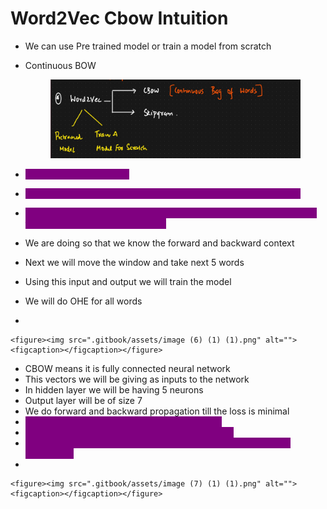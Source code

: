 # Word2Vec Cbow Intuition



* We can use Pre trained model or train a model from scratch
*   Continuous BOW

    <figure><img src=".gitbook/assets/image (5) (1) (1).png" alt=""><figcaption></figcaption></figure>
* <mark style="color:purple;background-color:purple;">**We select a window size**</mark>
* <mark style="color:purple;background-color:purple;">**Using this window size, we create our input data and output data**</mark>
* <mark style="color:purple;background-color:purple;">**So we will take 5 words at a time, take the middle word as output and the remaining words will be input**</mark>
* We are doing so that we know the forward and backward context
* Next we will move the window and take next 5 words
* Using this input and output we will train the model
* We will do OHE for all words
*

    <figure><img src=".gitbook/assets/image (6) (1) (1).png" alt=""><figcaption></figcaption></figure>
* CBOW means it is fully connected neural network
* This vectors we will be giving as inputs to the network
* In hidden layer we will be having 5 neurons
* Output layer will be of size 7
* We do forward and backward propagation till the loss is minimal
* <mark style="color:purple;background-color:purple;">**Hidden layer size is our embedding dimension**</mark>
* <mark style="color:purple;background-color:purple;">**The bigger the window size, the better the model**</mark>
* <mark style="color:purple;background-color:purple;">**The weight of the hidden layer to the output layer will form our embedding**</mark>
*

    <figure><img src=".gitbook/assets/image (7) (1) (1).png" alt=""><figcaption></figcaption></figure>
